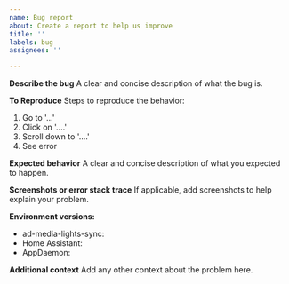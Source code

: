 ```yaml
---
name: Bug report
about: Create a report to help us improve
title: ''
labels: bug
assignees: ''

---
```


**Describe the bug**
A clear and concise description of what the bug is.

**To Reproduce**
Steps to reproduce the behavior:
1. Go to '...'
2. Click on '....'
3. Scroll down to '....'
4. See error

**Expected behavior**
A clear and concise description of what you expected to happen.

**Screenshots or error stack trace**
If applicable, add screenshots to help explain your problem.

**Environment versions<!-- (please complete the following information)-->:**
 - ad-media-lights-sync: <!--[e.g. 0.2.1]-->
 - Home Assistant: <!--[e.g. 108.6]-->
 - AppDaemon: <!--[e.g. 4.0.3]-->

**Additional context**
Add any other context about the problem here.

